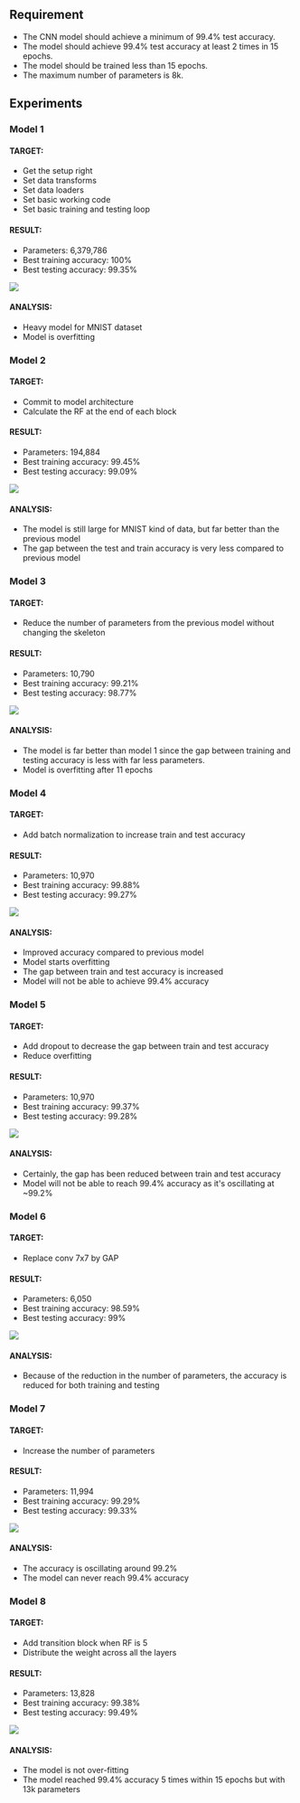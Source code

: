 ## Requirement
- The CNN model should achieve a minimum of 99.4% test accuracy.
- The model should achieve 99.4% test accuracy at least 2 times in 15 epochs.
- The model should be trained less than 15 epochs.
- The maximum number of parameters is 8k.

## Experiments

### Model 1
#### TARGET:
  - Get the setup right
  - Set data transforms
  - Set data loaders
  - Set basic working code
  - Set basic training and testing loop  
#### RESULT:
  - Parameters: 6,379,786
  - Best training accuracy: 100%
  - Best testing accuracy: 99.35%
<img src="images/model_1.png" />  

#### ANALYSIS:
  - Heavy model for MNIST dataset
  - Model is overfitting


### Model 2
#### TARGET:
  - Commit to model architecture
  - Calculate the RF at the end of each block
#### RESULT:
  - Parameters: 194,884
  - Best training accuracy: 99.45%
  - Best testing accuracy: 99.09%
<img src="images/model_2.png" />  

#### ANALYSIS:
  - The model is still large for MNIST kind of data, but far better than the previous model
  - The gap between the test and train accuracy is very less compared to previous model


### Model 3
#### TARGET:
  - Reduce the number of parameters from the previous model without changing the skeleton
#### RESULT:
  - Parameters: 10,790
  - Best training accuracy: 99.21%
  - Best testing accuracy: 98.77%
<img src="images/model_3.png" />  

#### ANALYSIS:
  - The model is far better than model 1 since the gap between training and testing accuracy is less with far less parameters.
  - Model is overfitting after 11 epochs


### Model 4
#### TARGET:
- Add batch normalization to increase train and test accuracy
#### RESULT:
- Parameters: 10,970
- Best training accuracy: 99.88%
- Best testing accuracy: 99.27%
<img src="images/model_4.png" />  

#### ANALYSIS:
- Improved accuracy compared to previous model
- Model starts overfitting
- The gap between train and test accuracy is increased
- Model will not be able to achieve 99.4% accuracy


### Model 5
#### TARGET:
- Add dropout to decrease the gap between train and test accuracy
- Reduce overfitting
#### RESULT:
- Parameters: 10,970
- Best training accuracy: 99.37%
- Best testing accuracy: 99.28%
<img src="images/model_5.png" />  

#### ANALYSIS:
- Certainly, the gap has been reduced between train and test accuracy
- Model will not be able to reach 99.4% accuracy as it's oscillating at ~99.2%


### Model 6
#### TARGET:
- Replace conv 7x7 by GAP
#### RESULT:
- Parameters: 6,050
- Best training accuracy: 98.59%
- Best testing accuracy: 99%
<img src="images/model_6.png" />  

#### ANALYSIS:
- Because of the reduction in the number of parameters, the accuracy is reduced for both training and testing


### Model 7
#### TARGET:
- Increase the number of parameters
#### RESULT:
- Parameters: 11,994
- Best training accuracy: 99.29%
- Best testing accuracy: 99.33%
<img src="images/model_7.png" />  

#### ANALYSIS:
- The accuracy is oscillating around 99.2%
- The model can never reach 99.4% accuracy


### Model 8
#### TARGET:
- Add transition block when RF is 5
- Distribute the weight across all the layers
#### RESULT:
- Parameters: 13,828
- Best training accuracy: 99.38%
- Best testing accuracy: 99.49%
<img src="images/model_8.png" />  

#### ANALYSIS:
- The model is not over-fitting
- The model reached 99.4% accuracy 5 times within 15 epochs but with 13k parameters